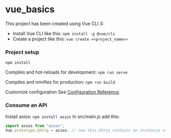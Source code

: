 # vue_basics

This project has been created using Vue CLI 3:

 - Install Vue CLI like this: ```npm install -g @vue/cli```
 - Create a project like this: ```vue create <<project_name>>```

### Project setup
```
npm install
```

Compiles and hot-reloads for development: ```npm run serve```

Compiles and minifies for production: ```npm run build```

Customize configuration
See [Configuration Reference](https://cli.vuejs.org/config/).

### Consume an API

Install axios: ```npm install axios```
In src/main.js add this:
```javascript
import axios from "axios";
Vue.prototype.$http = axios; // now this.$http contains an instancie of axios, not vue-resource
```




